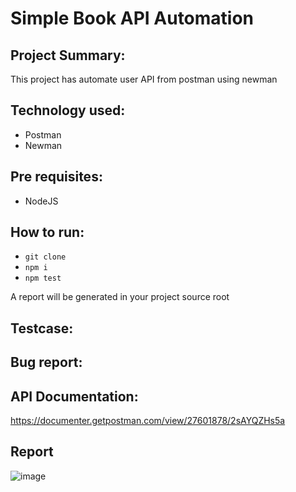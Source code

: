 #  Simple Book API Automation

##  Project Summary:
This project has automate user API from postman using newman

##  Technology used:
  - Postman
  - Newman

##  Pre requisites:
  - NodeJS

##  How to run:
- ```git clone```
- ```npm i```
- ```npm test```
  
A report will be generated in your project source root

##  Testcase:
<link>

##  Bug report:
<link>

##  API Documentation:
https://documenter.getpostman.com/view/27601878/2sAYQZHs5a

## Report
![image](https://github.com/user-attachments/assets/7bc19fd3-402e-417a-9ad5-c100b446da99)
